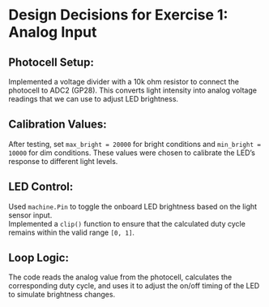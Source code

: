 # Design Decisions for Exercise 1: Analog Input

## Photocell Setup:
Implemented a voltage divider with a 10k ohm resistor to connect the photocell to ADC2 (GP28). This converts light intensity into analog voltage readings that we can use to adjust LED brightness.

## Calibration Values:
After testing, set `max_bright = 20000` for bright conditions and `min_bright = 10000` for dim conditions. These values were chosen to calibrate the LED’s response to different light levels.

## LED Control:
Used `machine.Pin` to toggle the onboard LED brightness based on the light sensor input.  
Implemented a `clip()` function to ensure that the calculated duty cycle remains within the valid range `[0, 1]`.

## Loop Logic:
The code reads the analog value from the photocell, calculates the corresponding duty cycle, and uses it to adjust the on/off timing of the LED to simulate brightness changes.


